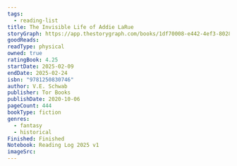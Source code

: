 ```yaml
---
tags:
  - reading-list
title: The Invisible Life of Addie LaRue
storyGraph: https://app.thestorygraph.com/books/1df70008-e442-4ef3-8028-9c9343dce067
goodReads:
readType: physical
owned: true
ratingBook: 4.25
startDate: 2025-02-09
endDate: 2025-02-24
isbn: "9781250830746"
author: V.E. Schwab
publisher: Tor Books
publishDate: 2020-10-06
pageCount: 444
bookType: fiction
genres:
  - fantasy
  - historical
Finished: Finished
Notebook: Reading Log 2025 v1
imageSrc:
---
```

